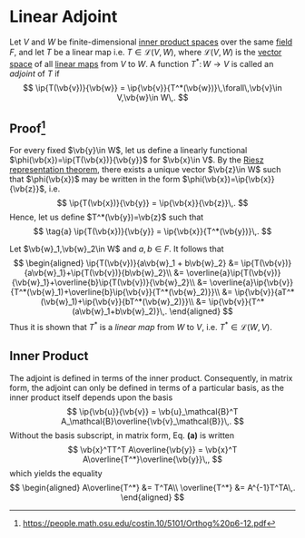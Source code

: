 Linear Adjoint
==============
Let $V$ and $W$ be finite-dimensional [inner product spaces](inner-product-space.md) over the same [field](../field.md) $F$, and let $T$ be a linear map i.e. $T\in\mathcal{L}(V,W)$, where $\mathcal{L}(V,W)$ is the [vector space](vector-space.md) of all [linear maps](linear-mapping.md) from $V$ to $W$. A function $T^*\colon W\rightarrow V$ is called an *adjoint* of $T$ if
$$
\ip{T(\vb{v})}{\vb{w}} = \ip{\vb{v}}{T^*(\vb{w})}\,\forall\,\vb{v}\in V,\vb{w}\in W\,.
$$

Proof[^1]
---------
For every fixed $\vb{y}\in W$, let us define a linearly functional $\phi(\vb{x})=\ip{T(\vb{x})}{\vb{y}}$ for $\vb{x}\in V$. By the [Riesz representation theorem](riesz-representation-theorem.md), there exists a unique vector $\vb{z}\in W$ such that $\phi(\vb{x})$ may be written in the form $\phi(\vb{x})=\ip{\vb{x}}{\vb{z}}$, i.e.
$$
\ip{T(\vb{x})}{\vb{y}} = \ip{\vb{x}}{\vb{z}}\,.
$$
Hence, let us define $T^*(\vb{y})=\vb{z}$ such that
$$
\tag{a}
\ip{T(\vb{x})}{\vb{y}} = \ip{\vb{x}}{T^*(\vb{y})}\,.
$$


Let $\vb{w}_1,\vb{w}_2\in W$ and $a,b\in F$. It follows that
$$
\begin{aligned}
\ip{T(\vb{v})}{a\vb{w}_1 + b\vb{w}_2} &= \ip{T(\vb{v})}{a\vb{w}_1}+\ip{T(\vb{v})}{b\vb{w}_2}\\
&= \overline{a}\ip{T(\vb{v})}{\vb{w}_1}+\overline{b}\ip{T(\vb{v})}{\vb{w}_2}\\
&= \overline{a}\ip{\vb{v}}{T^*(\vb{w}_1)+\overline{b}\ip{\vb{v}}{T^*(\vb{w}_2)}}\\
&= \ip{\vb{v}}{aT^*(\vb{w}_1)+\ip{\vb{v}}{bT^*(\vb{w}_2)}}\\
&= \ip{\vb{v}}{T^*(a\vb{w}_1+b\vb{w}_2)}\,.
\end{aligned}
$$
Thus it is shown that $T^*$ is a *linear map* from $W$ to $V$, i.e. $T^* \in \mathcal{L}(W,V)$. 

Inner Product
-------------
The adjoint is defined in terms of the inner product. Consequently, in matrix form, the adjoint can only be defined in terms of a particular basis, as the inner product itself depends upon the basis
$$
\ip{\vb{u}}{\vb{v}} = \vb{u}_\mathcal{B}^T A_\mathcal{B}\overline{\vb{v}_\mathcal{B}}\,.
$$
Without the basis subscript, in matrix form, Eq. **(a)** is written
$$
\vb{x}^TT^T A\overline{\vb{y}} = \vb{x}^T A\overline{T^*}\overline{\vb{y}}\,,
$$
which yields the equality
$$
\begin{aligned}
A\overline{T^*} &= T^TA\\
\overline{T^*} &= A^{-1}T^TA\,.
\end{aligned}
$$

[^1]: https://people.math.osu.edu/costin.10/5101/Orthog%20p6-12.pdf
